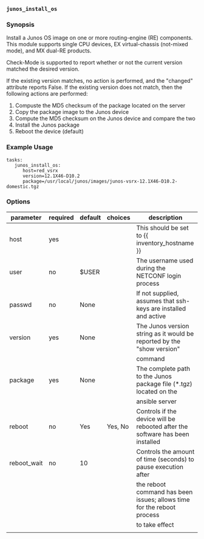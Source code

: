 ### `junos_install_os`

### Synopsis

Install a Junos OS image on one or more routing-engine (RE) components.  This module supports single CPU devices, EX virtual-chassis (not-mixed mode), and MX dual-RE products.

Check-Mode is supported to report whether or not the current version matched the desired version.

If the existing version matches, no action is performed, and the "changed" attribute reports False.
If the existing version does not match, then the following actions are performed:

1.  Compuste the MD5 checksum of the package located on the server
2.  Copy the package image to the Junos device
3.  Compute the MD5 checksum on the Junos device and compare the two
4.  Install the Junos package
5.  Reboot the device (default)

### Example Usage

````
tasks:
   junos_install_os:
      host=red_vsrx
      version=12.1X46-D10.2
      package=/usr/local/junos/images/junos-vsrx-12.1X46-D10.2-domestic.tgz
````

### Options

| parameter   | required | default | choices | description                                                                   |
|-------------|----------|---------|---------|-------------------------------------------------------------------------------|
| host        | yes      |         |         | This should be set to {{ inventory_hostname }}                                |
| user        | no       | $USER   |         | The username used during the NETCONF login process                            |
| passwd      | no       | None    |         | If not supplied, assumes that ssh-keys are installed and active               |
| version     | yes      | None    |         | The Junos version string as it would be reported by the "show version"        |
|             |          |         |         | command                                                                       |
| package     | yes      | None    |         | The complete path to the Junos package file (*.tgz) located on the            |
|             |          |         |         | ansible server                                                                |
| reboot      | no       | Yes     | Yes, No | Controls if the device will be rebooted after the software has been installed |
| reboot_wait | no       | 10      |         | Controls the amount of time (seconds) to pause execution after                |
|             |          |         |         | the reboot command has been issues; allows time for the reboot process        |
|             |          |         |         | to take effect                                                                |
|             |          |         |         |                                                                               |
